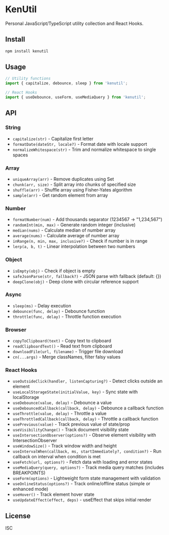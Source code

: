 # KenUtil

Personal JavaScript/TypeScript utility collection and React Hooks.

## Install

```bash
npm install kenutil
```

## Usage

```javascript
// Utility functions
import { capitalize, debounce, sleep } from 'kenutil';

// React Hooks
import { useDebounce, useForm, useMediaQuery } from 'kenutil';
```

## API

### String
- `capitalize(str)` - Capitalize first letter
- `formatDate(dateStr, locale?)` - Format date with locale support
- `normalizeWhitespace(str)` - Trim and normalize whitespace to single spaces

### Array
- `uniqueArray(arr)` - Remove duplicates using Set
- `chunk(arr, size)` - Split array into chunks of specified size
- `shuffle(arr)` - Shuffle array using Fisher-Yates algorithm
- `sample(arr)` - Get random element from array

### Number
- `formatNumber(num)` - Add thousands separator (1234567 → "1,234,567")
- `randomInt(min, max)` - Generate random integer (inclusive)
- `median(nums)` - Calculate median of number array
- `average(nums)` - Calculate average of number array
- `inRange(n, min, max, inclusive?)` - Check if number is in range
- `lerp(a, b, t)` - Linear interpolation between two numbers

### Object
- `isEmpty(obj)` - Check if object is empty
- `safeJsonParse(str, fallback?)` - JSON parse with fallback (default: {})
- `deepClone(obj)` - Deep clone with circular reference support

### Async
- `sleep(ms)` - Delay execution
- `debounce(func, delay)` - Debounce function
- `throttle(func, delay)` - Throttle function execution

### Browser
- `copyToClipboard(text)` - Copy text to clipboard
- `readClipboardText()` - Read text from clipboard
- `downloadFile(url, filename)` - Trigger file download
- `cn(...args)` - Merge classNames, filter falsy values

### React Hooks
- `useOutsideClick(handler, listenCapturing?)` - Detect clicks outside an element
- `useLocalStorageState(initialValue, key)` - Sync state with localStorage
- `useDebounce(value, delay)` - Debounce a value
- `useDebouncedCallback(callback, delay)` - Debounce a callback function
- `useThrottle(value, delay)` - Throttle a value
- `useThrottledCallback(callback, delay)` - Throttle a callback function
- `usePrevious(value)` - Track previous value of state/prop
- `useVisibilityChange()` - Track document visibility state
- `useIntersectionObserver(options?)` - Observe element visibility with IntersectionObserver
- `useWindowSize()` - Track window width and height
- `useIntervalWhen(callback, ms, startImmediately?, condition?)` - Run callback on interval when condition is met
- `useFetch(url, options?)` - Fetch data with loading and error states
- `useMediaQuery(query, options?)` - Track media query matches (includes BREAKPOINTS)
- `useForm(options)` - Lightweight form state management with validation
- `useOnlineStatus(options?)` - Track online/offline status (simple or enhanced mode)
- `useHover()` - Track element hover state
- `useUpdateEffect(effect, deps)` - useEffect that skips initial render

## License

ISC
